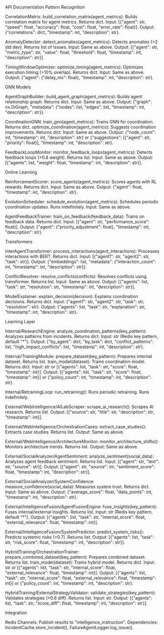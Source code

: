 API Documentation
Pattern Recognition

CorrelationMatrix:
build_correlation_matrix(agent_metrics): Builds correlation matrix for agent metrics. Returns dict.
Input: [{"agent": str, "speed": float, "accuracy": float, "cost": float, "error_rate": float}].
Output: {"correlations": dict, "timestamp": int, "description": str}.


AnomalyDetector:
detect_anomalies(agent_metrics): Detects anomalies (>2 std dev). Returns list of issues.
Input: Same as above.
Output: [{"agent": str, "metric_type": str, "value": float, "threshold": float, "timestamp": int, "description": str}].


TimingWindowOptimizer:
optimize_timing(agent_metrics): Optimizes execution timing (>10% overlap). Returns dict.
Input: Same as above.
Output: {"agent": {"delay_ms": float}, "timestamp": int, "description": str}.



GNN Models

AgentGraphBuilder:
build_agent_graph(agent_metrics): Builds agent relationship graph. Returns dict.
Input: Same as above.
Output: {"graph": nx.DiGraph, "metadata": {"nodes": list, "edges": list, "timestamp": int, "description": str}}.


CoordinationGNN:
train_gnn(agent_metrics): Trains GNN for coordination. Returns dict.
optimize_coordination(agent_metrics): Suggests coordination improvements. Returns dict.
Input: Same as above.
Output: {"node_count": int, "timestamp": int, "description": str} or {"suggestions": [{"agent": str, "priority": float}], "timestamp": int, "description": str}.


FeedbackLoopMonitor:
monitor_feedback_loops(agent_metrics): Detects feedback loops (>0.8 weight). Returns list.
Input: Same as above.
Output: [{"agents": list, "weight": float, "timestamp": int, "description": str}].



Online Learning

ReinforcementScorer:
score_agents(agent_metrics): Scores agents with RL rewards. Returns dict.
Input: Same as above.
Output: {"agent": float, "timestamp": int, "description": str}.


EvolutionScheduler:
schedule_evolution(agent_metrics): Schedules periodic coordination updates. Runs indefinitely.
Input: Same as above.


AgentFeedbackTrainer:
train_on_feedback(feedback_data): Trains on feedback data. Returns dict.
Input: [{"agent": str, "performance_score": float}].
Output: {"agent": {"priority_adjustment": float}, "timestamp": int, "description": str}.



Transformers

InterAgentTransformer:
process_interactions(agent_interactions): Processes interactions with BERT. Returns dict.
Input: [{"agent1": str, "agent2": str, "task": str}].
Output: {"embeddings": list, "metadata": {"interaction_count": int, "timestamp": int, "description": str}}.


ConflictResolver:
resolve_conflicts(conflicts): Resolves conflicts using transformer. Returns list.
Input: Same as above.
Output: [{"agents": list, "task": str, "resolution": str, "timestamp": int, "description": str}].


ModelExplainer:
explain_decision(decision): Explains coordination decisions. Returns dict.
Input: {"agent1": str, "agent2": str, "task": str, "resolution": str}.
Output: {"agents": list, "task": str, "explanation": str, "timestamp": int, "description": str}.



Learning Layer

Internal/ResearchEngine:
analyze_coordination_patterns(key_pattern): Analyzes patterns from incidents. Returns dict.
Input: str (Redis key pattern, default "*").
Output: {"by_agent": dict, "by_task": dict, "conflict_patterns": list, "high_impact_conflicts": list, "timestamp": int, "description": str}.


Internal/TrainingModule:
prepare_dataset(key_pattern): Prepares internal dataset. Returns list.
train_model(dataset): Trains coordination model. Returns dict.
Input: str or [{"agents": list, "task": str, "score": float, "timestamp": int}].
Output: [{"agents": list, "task": str, "score": float, "timestamp": int}] or {"policy_count": int, "timestamp": int, "description": str}.


Internal/RetrainingLoop:
run_retraining(): Runs periodic retraining. Runs indefinitely.


External/WebIntelligence/AILabScraper:
scrape_ai_research(): Scrapes AI research. Returns list.
Output: [{"source": str, "title": str, "description": str, "timestamp": int}].


External/WebIntelligence/OrchestrationCases:
extract_case_studies(): Extracts case studies. Returns list.
Output: Same as above.


External/WebIntelligence/ArchitectureMonitor:
monitor_architecture_shifts(): Monitors architecture trends. Returns list.
Output: Same as above.


External/SocialAnalyzer/AgentSentiment:
analyze_sentiment(social_data): Analyzes agent feedback sentiment. Returns list.
Input: [{"agent": str, "text": str, "source": str}].
Output: [{"agent": str, "source": str, "sentiment_score": float, "timestamp": int, "description": str}].


External/SocialAnalyzer/SystemConfidence:
measure_confidence(social_data): Measures system trust. Returns dict.
Input: Same as above.
Output: {"average_score": float, "data_points": int, "timestamp": int, "description": str}.


External/IntelligenceFusion/AgentFusionEngine:
fuse_insights(key_pattern): Fuses internal/external insights. Returns list.
Input: str (Redis key pattern, default "*").
Output: [{"agents": list, "task": str, "internal_score": float, "external_relevance": float, "timestamp": int}].


External/IntelligenceFusion/SystemPredictor:
predict_system_risks(): Predicts systemic risks (>0.7). Returns list.
Output: [{"agents": list, "task": str, "risk_score": float, "timestamp": int, "description": str}].


HybridTraining/OrchestrationTrainer:
prepare_combined_dataset(key_pattern): Prepares combined dataset. Returns list.
train_model(dataset): Trains hybrid model. Returns dict.
Input: str or [{"agents": list, "task": str, "internal_score": float, "external_relevance": float, "timestamp": int}].
Output: [{"agents": list, "task": str, "internal_score": float, "external_relevance": float, "timestamp": int}] or {"policy_count": int, "timestamp": int, "description": str}.


HybridTraining/ExternalStrategyValidator:
validate_strategies(key_pattern): Validates strategies (>0.8 diff). Returns list.
Input: str.
Output: [{"agents": list, "task": str, "score_diff": float, "timestamp": int, "description": str}].



Integration

Redis Channels: Publish results to "intelligence_instruction".
Dependencies: IncidentCache.store_incident(), FailureAgentLogger.log_issue().

